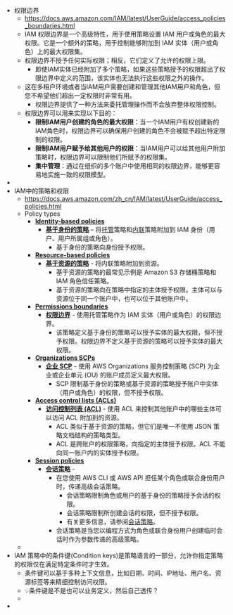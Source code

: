- 权限边界
	- https://docs.aws.amazon.com/IAM/latest/UserGuide/access_policies_boundaries.html
	- IAM 权限边界是一个高级特性，用于使用策略设置 IAM 用户或角色的最大权限。它是一个额外的策略，用于控制能够附加到 IAM 实体（用户或角色）上的最大权限集。
	- 权限边界不授予任何实际权限；相反，它们定义了允许的权限上限。
		- 即使IAM实体已经附加了多个策略，如果这些策略授予的权限超出了权限边界中定义的范围，该实体也无法执行这些权限之外的操作。
	- 这在多租户环境或者当IAM用户需要创建和管理其他IAM用户和角色，但您不希望他们超出一定权限时非常有用。
		- 权限边界提供了一种方法来委托管理操作而不会放弃整体权限控制。
	- 权限边界可以用来实现以下目的：
		- **限制IAM用户创建的角色的最大权限**：当一个IAM用户有权创建新的IAM角色时，权限边界可以确保用户创建的角色不会被赋予超出特定限制的权限。
		- **限制IAM用户赋予给其他用户的权限**：当IAM用户可以给其他用户附加策略时，权限边界可以限制他们所赋予的权限集。
		- **集中管理**：通过在组织的多个账户中使用相同的权限边界，能够更容易地实施一致的权限模型。
-
- IAM中的策略和权限
	- https://docs.aws.amazon.com/zh_cn/IAM/latest/UserGuide/access_policies.html
	- Policy types
		- **[Identity-based policies](https://docs.aws.amazon.com/IAM/latest/UserGuide/access_policies.html#policies_id-based)**
			- **[基于身份的策略](https://docs.aws.amazon.com/zh_cn/IAM/latest/UserGuide/access_policies.html#policies_id-based)** – 将[托管](https://docs.aws.amazon.com/zh_cn/IAM/latest/UserGuide/access_policies.html#managedpolicy)策略和[内联](https://docs.aws.amazon.com/zh_cn/IAM/latest/UserGuide/access_policies.html#inline)策略附加到 IAM 身份（用户、用户所属组或角色）。
				- 基于身份的策略向身份授予权限。
		- **[Resource-based policies](https://docs.aws.amazon.com/IAM/latest/UserGuide/access_policies.html#policies_resource-based)**
			- **[基于资源的策略](https://docs.aws.amazon.com/zh_cn/IAM/latest/UserGuide/access_policies.html#policies_resource-based)** - 将内联策略附加到资源。
				- 基于资源的策略的最常见示例是 Amazon S3 存储桶策略和 IAM 角色信任策略。
				- 基于资源的策略向在策略中指定的主体授予权限。主体可以与资源位于同一个账户中，也可以位于其他账户中。
		- **[Permissions boundaries](https://docs.aws.amazon.com/IAM/latest/UserGuide/access_policies.html#policies_bound)**
			- **[权限边界](https://docs.aws.amazon.com/zh_cn/IAM/latest/UserGuide/access_policies.html#policies_bound)** - 使用托管策略作为 IAM 实体（用户或角色）的权限边界。
				- 该策略定义基于身份的策略可以授予实体的最大权限，但不授予权限。权限边界不定义基于资源的策略可以授予实体的最大权限。
		- **[Organizations SCPs](https://docs.aws.amazon.com/IAM/latest/UserGuide/access_policies.html#policies_scp)**
			- **[企业 SCP](https://docs.aws.amazon.com/zh_cn/IAM/latest/UserGuide/access_policies.html#policies_scp)** - 使用 AWS Organizations 服务控制策略 (SCP) 为企业或企业单元 (OU) 的账户成员定义最大权限。
				- SCP 限制基于身份的策略或基于资源的策略授予账户中实体（用户或角色）的权限，但不授予权限。
		- **[Access control lists (ACLs)](https://docs.aws.amazon.com/IAM/latest/UserGuide/access_policies.html#policies_acl)**
			- **[访问控制列表 (ACL)](https://docs.aws.amazon.com/zh_cn/IAM/latest/UserGuide/access_policies.html#policies_acl)** - 使用 ACL 来控制其他账户中的哪些主体可以访问 ACL 附加到的资源。
				- ACL 类似于基于资源的策略，但它们是唯一不使用 JSON 策略文档结构的策略类型。
				- ACL 是跨账户的权限策略，向指定的主体授予权限。ACL 不能向同一账户内的实体授予权限。
		- **[Session policies](https://docs.aws.amazon.com/IAM/latest/UserGuide/access_policies.html#policies_session)**
			- **[会话策略](https://docs.aws.amazon.com/zh_cn/IAM/latest/UserGuide/access_policies.html#policies_session)** -
				- 在您使用 AWS CLI 或 AWS API 担任某个角色或联合身份用户时，传递高级会话策略。
					- 会话策略限制角色或用户的基于身份的策略授予会话的权限。
					- 会话策略限制所创建会话的权限，但不授予权限。
					- 有关更多信息，请参阅[会话策略](https://docs.aws.amazon.com/IAM/latest/UserGuide/access_policies.html#policies_session)。
				- 会话策略是当您以编程方式为角色或联合身份用户创建临时会话时作为参数传递的高级策略。
	-
- IAM 策略中的条件键(Condition keys)是策略语言的一部分，允许你指定策略的权限仅在满足特定条件时才生效。
	- 条件键可以基于多种上下文信息，比如日期、时间、IP地址、用户名、资源标签等来精细控制访问权限。
	- 💡条件键是不是也可以业务定义，然后自己透传？
	-
-